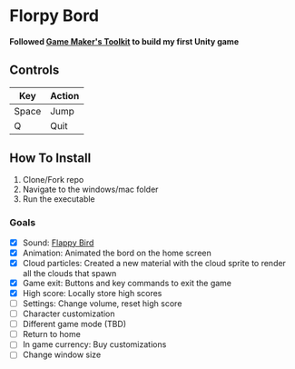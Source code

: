 # Florpy Bord
#### Followed [Game Maker's Toolkit](https://www.youtube.com/watch?v=XtQMytORBmM) to build my first Unity game

## Controls
|  Key  | Action |
|-------|--------|
| Space |  Jump  |
|   Q   |  Quit |

## How To Install
1. Clone/Fork repo
2. Navigate to the windows/mac folder
3. Run the executable

### Goals
- [x] Sound: [Flappy Bird](https://www.101soundboards.com/boards/10178-flappy-bird-sounds)
- [x] Animation: Animated the bord on the home screen
- [x] Cloud particles: Created a new material with the cloud sprite to render all the clouds that spawn
- [x] Game exit: Buttons and key commands to exit the game
- [x] High score: Locally store high scores
- [ ] Settings: Change volume, reset high score
- [ ] Character customization
- [ ] Different game mode (TBD)
- [ ] Return to home
- [ ] In game currency: Buy customizations
- [ ] Change window size